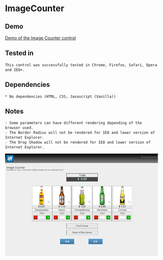 ImageCounter
=====

Demo
-------

[Demo of the Image Counter control](http://demo.askia.com/WebProd/cgi-bin/askiaext.dll?Action=StartSurvey&SurveyName=ADC2_Image_Counter)

Tested in
-----------

    This control was successfully tested in Chrome, Firefox, Safari, Opera and IE8+.

Dependencies
-----------------

    * No dependencies (HTML, CSS, Javascript (Vanilla))

Notes
-------

    - Some parameters can have different rendering depending of the browser used.
    - The Border Radius will not be rendered for IE8 and lower version of Internet Explorer.
    - The Drop Shadow will not be rendered for IE8 and lower version of Internet Explorer.

![screenshot](/examples/adc2-imagecounter.png)